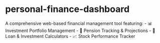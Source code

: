 # personal-finance-dashboard
A comprehensive web-based financial management tool featuring:  - 📊 Investment Portfolio Management - 🏦 Pension Tracking &amp; Projections   - 🧮 Loan &amp; Investment Calculators - 📈 Stock Performance Tracker
